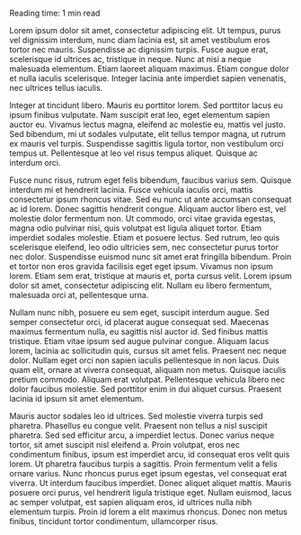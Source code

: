 Reading time: 1 min read


Lorem ipsum dolor sit amet, consectetur adipiscing elit. Ut tempus, purus vel dignissim interdum, nunc diam lacinia est, sit amet vestibulum eros tortor nec mauris. Suspendisse ac dignissim turpis. Fusce augue erat, scelerisque id ultrices ac, tristique in neque. Nunc at nisi a neque malesuada elementum. Etiam laoreet aliquam maximus. Etiam congue dolor et nulla iaculis scelerisque. Integer lacinia ante imperdiet sapien venenatis, nec ultrices tellus iaculis.

Integer at tincidunt libero. Mauris eu porttitor lorem. Sed porttitor lacus eu ipsum finibus vulputate. Nam suscipit erat leo, eget elementum sapien auctor eu. Vivamus lectus magna, eleifend ac molestie eu, mattis vel justo. Sed bibendum, mi ut sodales vulputate, elit tellus tempor magna, ut rutrum ex mauris vel turpis. Suspendisse sagittis ligula tortor, non vestibulum orci tempus ut. Pellentesque at leo vel risus tempus aliquet. Quisque ac interdum orci.

Fusce nunc risus, rutrum eget felis bibendum, faucibus varius sem. Quisque interdum mi et hendrerit lacinia. Fusce vehicula iaculis orci, mattis consectetur ipsum rhoncus vitae. Sed eu nunc ut ante accumsan consequat ac id lorem. Donec sagittis hendrerit congue. Aliquam auctor libero est, vel molestie dolor fermentum non. Ut commodo, orci vitae gravida egestas, magna odio pulvinar nisi, quis volutpat est ligula aliquet tortor. Etiam imperdiet sodales molestie. Etiam et posuere lectus. Sed rutrum, leo quis scelerisque eleifend, leo odio ultricies sem, nec consectetur purus tortor nec dolor. Suspendisse euismod nunc sit amet erat fringilla bibendum. Proin et tortor non eros gravida facilisis eget eget ipsum. Vivamus non ipsum lorem. Etiam sem erat, tristique at mauris et, porta cursus velit. Lorem ipsum dolor sit amet, consectetur adipiscing elit. Nullam eu libero fermentum, malesuada orci at, pellentesque urna.

Nullam nunc nibh, posuere eu sem eget, suscipit interdum augue. Sed semper consectetur orci, id placerat augue consequat sed. Maecenas maximus fermentum nulla, eu sagittis nisl auctor id. Sed finibus mattis tristique. Etiam vitae ipsum sed augue pulvinar congue. Aliquam lacus lorem, lacinia ac sollicitudin quis, cursus sit amet felis. Praesent nec neque dolor. Nullam eget orci non sapien iaculis pellentesque in non lacus. Duis quam elit, ornare at viverra consequat, aliquam non metus. Quisque iaculis pretium commodo. Aliquam erat volutpat. Pellentesque vehicula libero nec dolor faucibus molestie. Sed porttitor enim in dui aliquet cursus. Praesent lacinia id ipsum sit amet elementum.

Mauris auctor sodales leo id ultrices. Sed molestie viverra turpis sed pharetra. Phasellus eu congue velit. Praesent non tellus a nisl suscipit pharetra. Sed sed efficitur arcu, a imperdiet lectus. Donec varius neque tortor, sit amet suscipit nisl eleifend a. Proin volutpat, eros nec condimentum finibus, ipsum est imperdiet arcu, id consequat eros velit quis lorem. Ut pharetra faucibus turpis a sagittis. Proin fermentum velit a felis ornare varius. Nunc rhoncus purus eget ipsum egestas, vel consequat erat viverra. Ut interdum faucibus imperdiet. Donec aliquet aliquet mattis. Mauris posuere orci purus, vel hendrerit ligula tristique eget. Nullam euismod, lacus ac semper volutpat, est sapien aliquam eros, id ultrices nulla nibh elementum turpis. Proin id lorem a elit maximus rhoncus. Donec non metus finibus, tincidunt tortor condimentum, ullamcorper risus.
